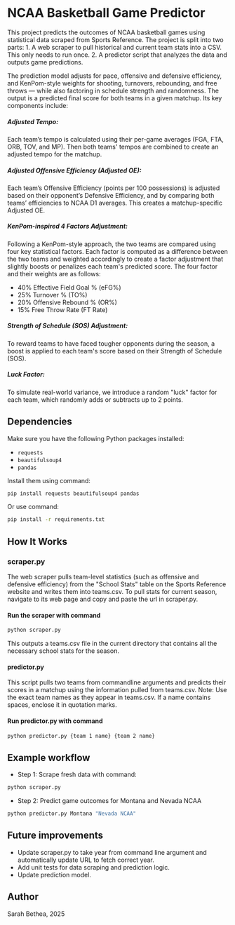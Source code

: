 # NCAA Basketball Game Predictor

This project predicts the outcomes of NCAA basketball games using statistical data scraped from Sports Reference. The project is split into two parts:
    1. A web scraper to pull historical and current team stats into a CSV. This only needs to run once. 
    2. A predictor script that analyzes the data and outputs game predictions.

The prediction model adjusts for pace, offensive and defensive efficiency, and KenPom-style weights for shooting, turnovers, rebounding, and free throws — while also factoring in schedule strength and randomness. The output is a predicted final score for both teams in a given matchup. Its key components include:
##### Adjusted Tempo:
Each team’s tempo is calculated using their per-game averages (FGA, FTA, ORB, TOV, and MP). Then both teams' tempos are combined to create an adjusted tempo for the matchup.
##### Adjusted Offensive Efficiency (Adjusted OE):
Each team’s Offensive Efficiency (points per 100 possessions) is adjusted based on their opponent’s Defensive Efficiency, and by comparing both teams’ efficiencies to NCAA D1 averages. This creates a matchup-specific Adjusted OE.
##### KenPom-inspired 4 Factors Adjustment:
Following a KenPom-style approach, the two teams are compared using four key statistical factors. Each factor is computed as a difference between the two teams and weighted accordingly to create a factor adjustment that slightly boosts or penalizes each team's predicted score. The four factor and their weights are as follows:
* 40% Effective Field Goal % (eFG%)
* 25% Turnover % (TO%)
* 20% Offensive Rebound % (OR%)
* 15% Free Throw Rate (FT Rate)
##### Strength of Schedule (SOS) Adjustment:
To reward teams to have faced tougher opponents during the season, a boost is applied to each team's score based on their Strength of Schedule (SOS).
##### Luck Factor:
To simulate real-world variance, we introduce a random "luck" factor for each team, which randomly adds or subtracts up to 2 points.

## Dependencies
Make sure you have the following Python packages installed:
- `requests`
- `beautifulsoup4`
- `pandas`

Install them using command:
```bash
pip install requests beautifulsoup4 pandas
```

Or use command:
```bash 
pip install -r requirements.txt
```

## How It Works
### scraper.py
The web scraper pulls team-level statistics (such as offensive and defensive efficiency) from the "School Stats" table
on the Sports Reference website and writes them into teams.csv. To pull stats for current season, navigate to its web page and copy and paste the url in scraper.py.

#### Run the scraper with command
```bash
python scraper.py
```

This outputs a teams.csv file in the current directory that contains all the necessary school stats for the season.

#### predictor.py
This script pulls two teams from commandline arguments and predicts their scores in a matchup using the information 
pulled from teams.csv. 
Note: Use the exact team names as they appear in teams.csv. If a name contains spaces, enclose it in quotation marks.

#### Run predictor.py with command
```bash
python predictor.py {team 1 name} {team 2 name}
```

## Example workflow
* Step 1: Scrape fresh data with command:
```bash
python scraper.py
```

* Step 2: Predict game outcomes for Montana and Nevada NCAA
```bash
python predictor.py Montana "Nevada NCAA"
```

## Future improvements
* Update scraper.py to take year from command line argument and automatically update URL to fetch correct year.
* Add unit tests for data scraping and prediction logic.
* Update prediction model. 

## Author
Sarah Bethea, 2025
